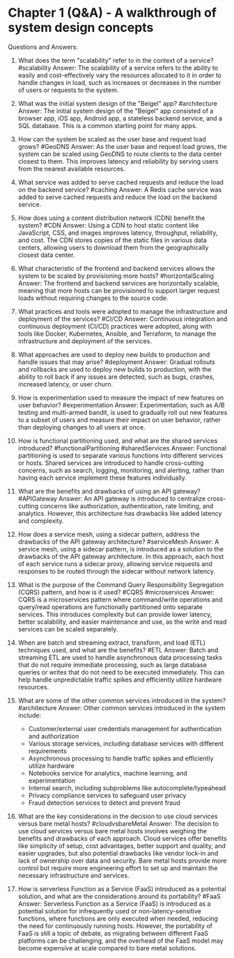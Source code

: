 # Chapter 1 (Q&A) - A walkthrough of system design concepts

Questions and Answers:

1. What does the term "scalability" refer to in the context of a service? #scalability
   Answer: The scalability of a service refers to the ability to easily and cost-effectively vary the resources allocated to it in order to handle changes in load, such as increases or decreases in the number of users or requests to the system.

2. What was the initial system design of the "Beigel" app? #architecture
   Answer: The initial system design of the "Beigel" app consisted of a browser app, iOS app, Android app, a stateless backend service, and a SQL database. This is a common starting point for many apps.

3. How can the system be scaled as the user base and request load grows? #GeoDNS
   Answer: As the user base and request load grows, the system can be scaled using GeoDNS to route clients to the data center closest to them. This improves latency and reliability by serving users from the nearest available resources.

4. What service was added to serve cached requests and reduce the load on the backend service? #caching
   Answer: A Redis cache service was added to serve cached requests and reduce the load on the backend service.

5. How does using a content distribution network (CDN) benefit the system? #CDN
   Answer: Using a CDN to host static content like JavaScript, CSS, and images improves latency, throughput, reliability, and cost. The CDN stores copies of the static files in various data centers, allowing users to download them from the geographically closest data center.

6. What characteristic of the frontend and backend services allows the system to be scaled by provisioning more hosts? #horizontalScaling
   Answer: The frontend and backend services are horizontally scalable, meaning that more hosts can be provisioned to support larger request loads without requiring changes to the source code.

7. What practices and tools were adopted to manage the infrastructure and deployment of the services? #CI/CD
   Answer: Continuous integration and continuous deployment (CI/CD) practices were adopted, along with tools like Docker, Kubernetes, Ansible, and Terraform, to manage the infrastructure and deployment of the services.

8. What approaches are used to deploy new builds to production and handle issues that may arise? #deployment
   Answer: Gradual rollouts and rollbacks are used to deploy new builds to production, with the ability to roll back if any issues are detected, such as bugs, crashes, increased latency, or user churn.

9. How is experimentation used to measure the impact of new features on user behavior? #experimentation
   Answer: Experimentation, such as A/B testing and multi-armed bandit, is used to gradually roll out new features to a subset of users and measure their impact on user behavior, rather than deploying changes to all users at once.

10. How is functional partitioning used, and what are the shared services introduced? #functionalPartitioning #sharedServices
    Answer: Functional partitioning is used to separate various functions into different services or hosts. Shared services are introduced to handle cross-cutting concerns, such as search, logging, monitoring, and alerting, rather than having each service implement these features individually.

11. What are the benefits and drawbacks of using an API gateway? #APIGateway
    Answer: An API gateway is introduced to centralize cross-cutting concerns like authorization, authentication, rate limiting, and analytics. However, this architecture has drawbacks like added latency and complexity.

12. How does a service mesh, using a sidecar pattern, address the drawbacks of the API gateway architecture? #serviceMesh
    Answer: A service mesh, using a sidecar pattern, is introduced as a solution to the drawbacks of the API gateway architecture. In this approach, each host of each service runs a sidecar proxy, allowing service requests and responses to be routed through the sidecar without network latency.

13. What is the purpose of the Command Query Responsibility Segregation (CQRS) pattern, and how is it used? #CQRS #microservices
    Answer: CQRS is a microservices pattern where command/write operations and query/read operations are functionally partitioned onto separate services. This introduces complexity but can provide lower latency, better scalability, and easier maintenance and use, as the write and read services can be scaled separately.

14. When are batch and streaming extract, transform, and load (ETL) techniques used, and what are the benefits? #ETL
    Answer: Batch and streaming ETL are used to handle asynchronous data processing tasks that do not require immediate processing, such as large database queries or writes that do not need to be executed immediately. This can help handle unpredictable traffic spikes and efficiently utilize hardware resources.

15. What are some of the other common services introduced in the system? #architecture
    Answer: Other common services introduced in the system include:

    - Customer/external user credentials management for authentication and authorization
    - Various storage services, including database services with different requirements
    - Asynchronous processing to handle traffic spikes and efficiently utilize hardware
    - Notebooks service for analytics, machine learning, and experimentation
    - Internal search, including subproblems like autocomplete/typeahead
    - Privacy compliance services to safeguard user privacy
    - Fraud detection services to detect and prevent fraud

16. What are the key considerations in the decision to use cloud services versus bare metal hosts? #cloudvsbareMetal
    Answer: The decision to use cloud services versus bare metal hosts involves weighing the benefits and drawbacks of each approach. Cloud services offer benefits like simplicity of setup, cost advantages, better support and quality, and easier upgrades, but also potential drawbacks like vendor lock-in and lack of ownership over data and security. Bare metal hosts provide more control but require more engineering effort to set up and maintain the necessary infrastructure and services.

17. How is serverless Function as a Service (FaaS) introduced as a potential solution, and what are the considerations around its portability? #FaaS
    Answer: Serverless Function as a Service (FaaS) is introduced as a potential solution for infrequently used or non-latency-sensitive functions, where functions are only executed when needed, reducing the need for continuously running hosts. However, the portability of FaaS is still a topic of debate, as migrating between different FaaS platforms can be challenging, and the overhead of the FaaS model may become expensive at scale compared to bare metal solutions.
